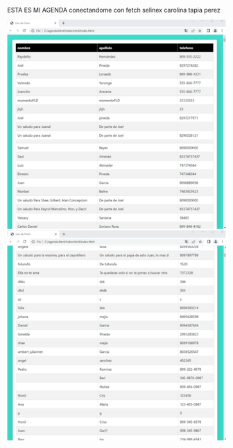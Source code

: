 ESTA ES MI AGENDA conectandome con fetch selinex carolina tapia perez 

![mi captura de pantalla](cap1.jpg)
![mi captura de pantalla](cap2.jpg)